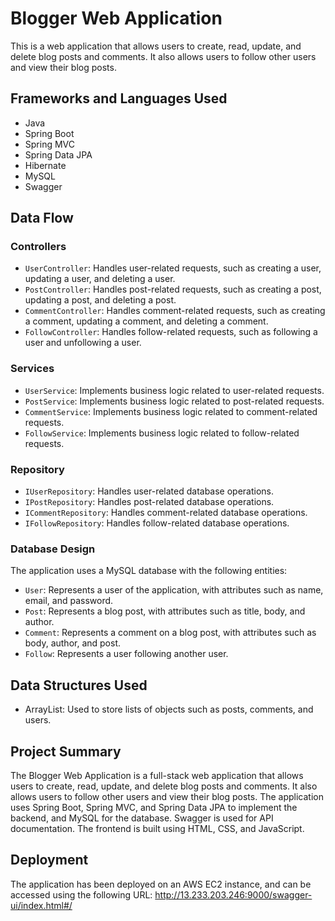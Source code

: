 # Blogger Web Application

This is a web application that allows users to create, read, update, and delete blog posts and comments. It also allows users to follow other users and view their blog posts.

## Frameworks and Languages Used


- Java
- Spring Boot
- Spring MVC
- Spring Data JPA
- Hibernate
- MySQL
- Swagger

## Data Flow

### Controllers

- `UserController`: Handles user-related requests, such as creating a user, updating a user, and deleting a user.
- `PostController`: Handles post-related requests, such as creating a post, updating a post, and deleting a post.
- `CommentController`: Handles comment-related requests, such as creating a comment, updating a comment, and deleting a comment.
- `FollowController`: Handles follow-related requests, such as following a user and unfollowing a user.

### Services

- `UserService`: Implements business logic related to user-related requests.
- `PostService`: Implements business logic related to post-related requests.
- `CommentService`: Implements business logic related to comment-related requests.
- `FollowService`: Implements business logic related to follow-related requests.

### Repository

- `IUserRepository`: Handles user-related database operations.
- `IPostRepository`: Handles post-related database operations.
- `ICommentRepository`: Handles comment-related database operations.
- `IFollowRepository`: Handles follow-related database operations.

### Database Design

The application uses a MySQL database with the following entities:

- `User`: Represents a user of the application, with attributes such as name, email, and password.
- `Post`: Represents a blog post, with attributes such as title, body, and author.
- `Comment`: Represents a comment on a blog post, with attributes such as body, author, and post.
- `Follow`: Represents a user following another user.

## Data Structures Used

- ArrayList: Used to store lists of objects such as posts, comments, and users.

## Project Summary

The Blogger Web Application is a full-stack web application that allows users to create, read, update, and delete blog posts and comments. It also allows users to follow other users and view their blog posts. The application uses Spring Boot, Spring MVC, and Spring Data JPA to implement the backend, and MySQL for the database. Swagger is used for API documentation. The frontend is built using HTML, CSS, and JavaScript.

## Deployment

The application has been deployed on an AWS EC2 instance, and can be accessed using the following URL: http://13.233.203.246:9000/swagger-ui/index.html#/